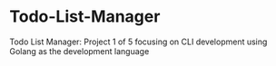 # Todo-List-Manager
Todo List Manager: Project 1 of 5 focusing on CLI development using Golang as the development language
